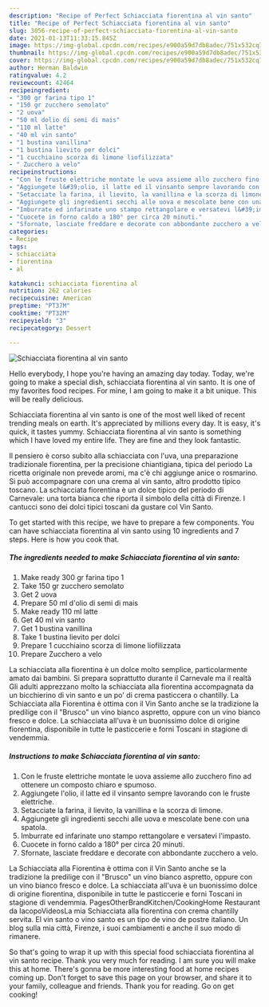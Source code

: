 ```yaml
---
description: "Recipe of Perfect Schiacciata fiorentina al vin santo"
title: "Recipe of Perfect Schiacciata fiorentina al vin santo"
slug: 3056-recipe-of-perfect-schiacciata-fiorentina-al-vin-santo
date: 2021-01-13T11:33:15.845Z
image: https://img-global.cpcdn.com/recipes/e900a59d7db8adec/751x532cq70/schiacciata-fiorentina-al-vin-santo-recipe-main-photo.jpg
thumbnail: https://img-global.cpcdn.com/recipes/e900a59d7db8adec/751x532cq70/schiacciata-fiorentina-al-vin-santo-recipe-main-photo.jpg
cover: https://img-global.cpcdn.com/recipes/e900a59d7db8adec/751x532cq70/schiacciata-fiorentina-al-vin-santo-recipe-main-photo.jpg
author: Herman Baldwin
ratingvalue: 4.2
reviewcount: 42464
recipeingredient:
- "300 gr farina tipo 1"
- "150 gr zucchero semolato"
- "2 uova"
- "50 ml dolio di semi di mais"
- "110 ml latte"
- "40 ml vin santo"
- "1 bustina vanillina"
- "1 bustina lievito per dolci"
- "1 cucchiaino scorza di limone liofilizzata"
- " Zucchero a velo"
recipeinstructions:
- "Con le fruste elettriche montate le uova assieme allo zucchero fino ad ottenere un composto chiaro e spumoso."
- "Aggiungete l&#39;olio, il latte ed il vinsanto sempre lavorando con le fruste elettriche."
- "Setacciate la farina, il lievito, la vanillina e la scorza di limone."
- "Aggiungete gli ingredienti secchi alle uova e mescolate bene con una spatola."
- "Imburrate ed infarinate uno stampo rettangolare e versatevi l&#39;impasto."
- "Cuocete in forno caldo a 180° per circa 20 minuti."
- "Sfornate, lasciate freddare e decorate con abbondante zucchero a velo."
categories:
- Recipe
tags:
- schiacciata
- fiorentina
- al

katakunci: schiacciata fiorentina al 
nutrition: 262 calories
recipecuisine: American
preptime: "PT37M"
cooktime: "PT32M"
recipeyield: "3"
recipecategory: Dessert

---
```



![Schiacciata fiorentina al vin santo](https://img-global.cpcdn.com/recipes/e900a59d7db8adec/751x532cq70/schiacciata-fiorentina-al-vin-santo-recipe-main-photo.jpg)

Hello everybody, I hope you're having an amazing day today. Today, we're going to make a special dish, schiacciata fiorentina al vin santo. It is one of my favorites food recipes. For mine, I am going to make it a bit unique. This will be really delicious.

Schiacciata fiorentina al vin santo is one of the most well liked of recent trending meals on earth. It's appreciated by millions every day. It is easy, it's quick, it tastes yummy. Schiacciata fiorentina al vin santo is something which I have loved my entire life. They are fine and they look fantastic.

Il pensiero è corso subito alla schiacciata con l&#39;uva, una preparazione tradizionale fiorentina, per la precisione chiantigiana, tipica del periodo La ricetta originale non prevede aromi, ma c&#39;è chi aggiunge anice o rosmarino. Si può accompagnare con una crema al vin santo, altro prodotto tipico toscano. La schiacciata fiorentina è un dolce tipico del periodo di Carnevale: una torta bianca che riporta il simbolo della città di Firenze. I cantucci sono dei dolci tipici toscani da gustare col Vin Santo.


To get started with this recipe, we have to prepare a few components. You can have schiacciata fiorentina al vin santo using 10 ingredients and 7 steps. Here is how you cook that.

<!--inarticleads1-->

##### The ingredients needed to make Schiacciata fiorentina al vin santo:

1. Make ready 300 gr farina tipo 1
1. Take 150 gr zucchero semolato
1. Get 2 uova
1. Prepare 50 ml d&#39;olio di semi di mais
1. Make ready 110 ml latte
1. Get 40 ml vin santo
1. Get 1 bustina vanillina
1. Take 1 bustina lievito per dolci
1. Prepare 1 cucchiaino scorza di limone liofilizzata
1. Prepare  Zucchero a velo


La schiacciata alla fiorentina è un dolce molto semplice, particolarmente amato dai bambini. Si prepara soprattutto durante il Carnevale ma il realtà Gli adulti apprezzano molto la schiacciata alla fiorentina accompagnata da un bicchierino di vin santo e un po&#39; di crema pasticcera o chantilly. La Schiacciata alla Fiorentina è ottima con il Vin Santo anche se la tradizione la predilige con il &#34;Brusco&#34; un vino bianco aspretto, oppure con un vino bianco fresco e dolce. La schiacciata all&#39;uva è un buonissimo dolce di origine fiorentina, disponibile in tutte le pasticcerie e forni Toscani in stagione di vendemmia. 

<!--inarticleads2-->

##### Instructions to make Schiacciata fiorentina al vin santo:

1. Con le fruste elettriche montate le uova assieme allo zucchero fino ad ottenere un composto chiaro e spumoso.
1. Aggiungete l&#39;olio, il latte ed il vinsanto sempre lavorando con le fruste elettriche.
1. Setacciate la farina, il lievito, la vanillina e la scorza di limone.
1. Aggiungete gli ingredienti secchi alle uova e mescolate bene con una spatola.
1. Imburrate ed infarinate uno stampo rettangolare e versatevi l&#39;impasto.
1. Cuocete in forno caldo a 180° per circa 20 minuti.
1. Sfornate, lasciate freddare e decorate con abbondante zucchero a velo.


La Schiacciata alla Fiorentina è ottima con il Vin Santo anche se la tradizione la predilige con il &#34;Brusco&#34; un vino bianco aspretto, oppure con un vino bianco fresco e dolce. La schiacciata all&#39;uva è un buonissimo dolce di origine fiorentina, disponibile in tutte le pasticcerie e forni Toscani in stagione di vendemmia. PagesOtherBrandKitchen/CookingHome Restaurant da IacopoVideosLa mia Schiacciata alla fiorentina con crema chantilly servita. El vin santo o vino santo es un tipo de vino de postre italiano. Un blog sulla mia città, Firenze, i suoi cambiamenti e anche il suo modo di rimanere. 

So that's going to wrap it up with this special food schiacciata fiorentina al vin santo recipe. Thank you very much for reading. I am sure you will make this at home. There's gonna be more interesting food at home recipes coming up. Don't forget to save this page on your browser, and share it to your family, colleague and friends. Thank you for reading. Go on get cooking!
